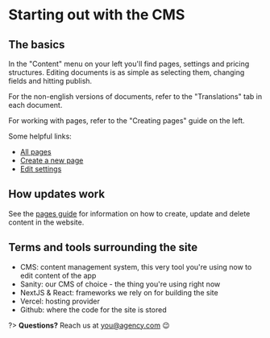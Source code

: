 # Starting out with the CMS

## The basics

In the "Content" menu on your left you'll find pages, settings and pricing structures. Editing documents is as simple as selecting them, changing fields and hitting publish.

For the non-english versions of documents, refer to the "Translations" tab in each document.

For working with pages, refer to the "Creating pages" guide on the left.

Some helpful links:

<!-- These :ignore are to prevent Docsify from transforming URLs to open in docs and instead open the URL in the studio -->

- [All pages](/desk/page ':ignore')
- [Create a new page](/intent/create/template=page;type=page/ ':ignore')
- [Edit settings](/desk/settings ':ignore')

## How updates work

See the [pages guide](/pages) for information on how to create, update and delete content in the website.

## Terms and tools surrounding the site

- CMS: content management system, this very tool you're using now to edit content of the app
- Sanity: our CMS of choice - the thing you're using right now
- NextJS & React: frameworks we rely on for building the site
- Vercel: hosting provider
- Github: where the code for the site is stored

?> **Questions?** Reach us at [you@agency.com](mailto:you@agency.com) 😉
